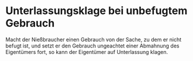 # Unterlassungsklage bei unbefugtem Gebrauch

Macht der Nießbraucher einen Gebrauch von der Sache, zu dem er nicht befugt ist, und setzt er den Gebrauch ungeachtet einer Abmahnung des Eigentümers fort, so kann der Eigentümer auf Unterlassung klagen. 

